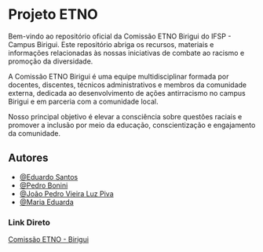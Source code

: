 # Projeto ETNO

Bem-vindo ao repositório oficial da Comissão ETNO Birigui do IFSP - Campus Birigui. Este repositório abriga os recursos, materiais e informações relacionadas às nossas iniciativas de combate ao racismo e promoção da diversidade.

A Comissão ETNO Birigui é uma equipe multidisciplinar formada por docentes, discentes, técnicos administrativos e membros da comunidade externa, dedicada ao desenvolvimento de ações antirracismo no campus Birigui e em parceria com a comunidade local.

Nosso principal objetivo é elevar a consciência sobre questões raciais e promover a inclusão por meio da educação, conscientização e engajamento da comunidade.


## Autores

- [@Eduardo Santos](https://www.github.com/D1ng0ls)
- [@Pedro Bonini](https://www.github.com/boninii)
- [@João Pedro Vieira Luz Piva](https://www.github.com/idosonaweb)
- [@Maria Eduarda](https://www.github.com/Duda205)

### Link Direto
[Comissão ETNO - Birigui](https://d1ng0ls.github.io/ETNO/)
